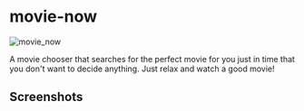 # movie-now
![movie_now](https://user-images.githubusercontent.com/12776421/113487357-0419d200-948e-11eb-8535-7aa16fa7f775.gif)

A movie chooser that searches for the perfect movie for you just in time that you don't want to decide anything. Just relax and watch a good movie!

## Screenshots

